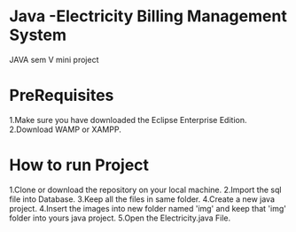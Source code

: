 # Java -Electricity Billing Management System
JAVA sem V mini project

# PreRequisites
1.Make sure you have downloaded the Eclipse Enterprise Edition.
2.Download WAMP or XAMPP.

# How to run Project
1.Clone or download the repository on your local machine.
2.Import the sql file into Database.
3.Keep all the files in same folder.
4.Create a new java project.
4.Insert the images into new folder named 'img' and keep that 'img' folder into yours java project.
5.Open the Electricity.java File.

